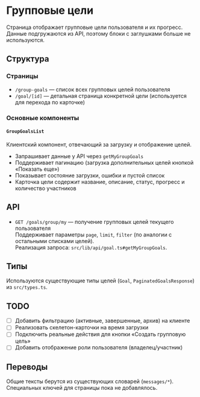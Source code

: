 # Групповые цели

Страница отображает групповые цели пользователя и их прогресс. Данные подгружаются из API, поэтому блоки с заглушками больше не используются.

## Структура

### Страницы

- `/group-goals` — список всех групповых целей пользователя
- `/goal/[id]` — детальная страница конкретной цели (используется для перехода по карточке)

### Основные компоненты

#### `GroupGoalsList`

Клиентский компонент, отвечающий за загрузку и отображение целей.

- Запрашивает данные у API через `getMyGroupGoals`
- Поддерживает пагинацию (загрузка дополнительных целей кнопкой «Показать еще»)
- Показывает состояние загрузки, ошибки и пустой список
- Карточка цели содержит название, описание, статус, прогресс и количество участников

## API

- `GET /goals/group/my` — получение групповых целей текущего пользователя  
  Поддерживает параметры `page`, `limit`, `filter` (по аналогии с остальными списками целей).  
  Реализация запроса: `src/lib/api/goal.ts#getMyGroupGoals`.

## Типы

Используются существующие типы целей (`Goal`, `PaginatedGoalsResponse`) из `src/types.ts`.

## TODO

- [ ] Добавить фильтрацию (активные, завершенные, архив) на клиенте
- [ ] Реализовать скелетон-карточки на время загрузки
- [ ] Подключить реальные действия для кнопки «Создать групповую цель»
- [ ] Добавить отображение роли пользователя (владелец/участник)

## Переводы

Общие тексты берутся из существующих словарей (`messages/*`). Специальных ключей для страницы пока не добавлялось.
